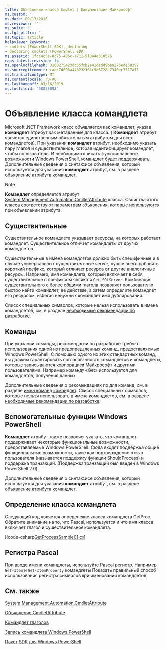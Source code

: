 ```yaml
---
title: Объявление класса Cmdlet | Документация Майкрософт
ms.custom: ''
ms.date: 09/13/2016
ms.reviewer: ''
ms.suite: ''
ms.tgt_pltfrm: ''
ms.topic: article
helpviewer_keywords:
- cmdlets [PowerShell SDK], declaring
- declaring cmdlets [PowerShell SDK]
ms.assetid: 1fcc4c5e-0c75-496c-a712-5f844e310576
caps.latest.revision: 14
ms.openlocfilehash: 3168275423dc65fcb2e41dedd9bea275ede58397
ms.sourcegitcommit: caac7d098a448232304c9d6728e7340ec7517a71
ms.translationtype: MT
ms.contentlocale: ru-RU
ms.lasthandoff: 03/16/2019
ms.locfileid: "58055093"
---
```

# <a name="cmdlet-class-declaration"></a>Объявление класса командлета

Microsoft .NET Framework класс объявляется как командлет, указав **командлет** атрибут как метаданные для класса. ( **Командлет** атрибут является единственным обязательным атрибутом для всех командлетов). При указании **командлет** атрибут, необходимо указать пару глагол и существительное, которая идентифицирует командлет, чтобы пользователь. И необходимо описать функциональные возможности Windows PowerShell, командлет будет поддерживать. Дополнительные сведения о синтаксисе объявления, который используется для указания **командлет** атрибут, см. в разделе [объявление атрибута командлет](./cmdlet-attribute-declaration.md).

> [!NOTE]
> **Командлет** определяется атрибут [System.Management.Automation.CmdletAttribute](/dotnet/api/System.Management.Automation.CmdletAttribute) класса. Свойства этого класса соответствуют параметрам объявления, которые используются при объявлении атрибута.

## <a name="nouns"></a>Существительные

Существительное командлета указывает ресурсы, на которых работает командлет. Существительное отличает командлеты от других командлетов.

Существительные в имена командлетов должно быть специфичные и в случае универсальных существительные *server*, лучше всего добавить короткий префикс, который отличает ресурса от другие аналогичные ресурсы. Например, имя командлета, который включает в себя существительное с префиксом является `Get-SQLServer`. Комбинация существительного с более общими глагола позволяет пользователю быстро найти командлет, ее действие, а затем определите командлет его ресурсом, избегая ненужных командлет имя дублирования.

Список специальных символов, которые нельзя использовать в имена командлетов, см. в разделе [необходимые рекомендации по разработке](./required-development-guidelines.md).

## <a name="verbs"></a>Команды

При указании команды, рекомендации по разработке требуют использования одной из предопределенных команд, предоставляемых Windows PowerShell. С помощью одного из этих стандартных команд, вы должны гарантировать согласованность командлетов и командлеты, которые записываются корпорацией Майкрософт и другими пользователями. Например команду «Get» используется для командлетов, получения данных.

Дополнительные сведения о рекомендациях по для команд, см. в разделе [имен команд командлет](./approved-verbs-for-windows-powershell-commands.md). Список специальных символов, которые нельзя использовать в имена командлетов, см. в разделе [необходимые рекомендации по разработке](./required-development-guidelines.md).

## <a name="supporting-windows-powershell-functionality"></a>Вспомогательные функции Windows PowerShell

**Командлет** атрибут также позволяет указать, что командлет поддерживает некоторые функциональные возможности, предоставляемые Windows PowerShell. Сюда входят поддержка общие функциональные возможности, такие как подтверждение отзыв пользователя (называется поддержку функции ShouldProcess) и поддержка транзакций. (Поддержка транзакций был введен в Windows PowerShell 2.0).

Дополнительные сведения о синтаксисе объявления, который используется для указания **командлет** атрибут, см. в разделе [объявление атрибута командлет](./cmdlet-attribute-declaration.md).

## <a name="cmdlet-class-definition"></a>Определение класса командлета

Следующий код является определение класса командлета GetProc. Обратите внимание на то, что Pascal, используется и что имя класса включает глагол и существительное командлета.

[!code-csharp[GetProcessSample01.cs](../../powershell-sdk-samples/SDK-2.0/csharp/GetProcessSample01/GetProcessSample01.cs#L33-L34 "GetProcessSample01.cs")]

## <a name="pascal-casing"></a>Регистра Pascal

При вводе имени командлеты, используйте Pascal регистр. Например `Get-Item` и `Get-ItemProperty` командлеты Показать правильный способ использования регистра символов при именовании командлетов.

## <a name="see-also"></a>См. также

[System.Management.Automation.CmdletAttribute](/dotnet/api/System.Management.Automation.CmdletAttribute)

[Объявление CmdletAttribute](./cmdlet-attribute-declaration.md)

[Командлет глаголов](./approved-verbs-for-windows-powershell-commands.md)

[Запись командлета Windows PowerShell](./writing-a-windows-powershell-cmdlet.md)

[Пакет SDK для Windows PowerShell](../windows-powershell-reference.md)
